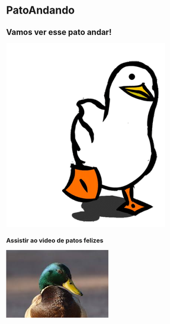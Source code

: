 # PatoAndando
## Vamos ver esse pato andar!
![PatoAndando](https://github.com/JoaoVASF/TestesNovosSla/blob/main/pato-caminando.gif)

### Assistir ao video de patos felizes 
[![PatoReal](https://github.com/JoaoVASF/TestesNovosSla/blob/main/images.jpeg)](https://www.youtube.com/watch?v=7qdtjZL7YO0)

